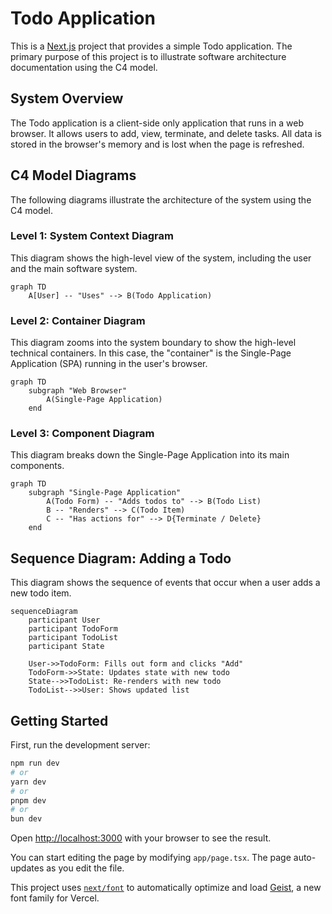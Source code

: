 # Todo Application

This is a [Next.js](https://nextjs.org) project that provides a simple Todo application. The primary purpose of this project is to illustrate software architecture documentation using the C4 model.

## System Overview

The Todo application is a client-side only application that runs in a web browser. It allows users to add, view, terminate, and delete tasks. All data is stored in the browser's memory and is lost when the page is refreshed.

## C4 Model Diagrams

The following diagrams illustrate the architecture of the system using the C4 model.

### Level 1: System Context Diagram

This diagram shows the high-level view of the system, including the user and the main software system.

```mermaid
graph TD
    A[User] -- "Uses" --> B(Todo Application)
```

### Level 2: Container Diagram

This diagram zooms into the system boundary to show the high-level technical containers. In this case, the "container" is the Single-Page Application (SPA) running in the user's browser.

```mermaid
graph TD
    subgraph "Web Browser"
        A(Single-Page Application)
    end
```

### Level 3: Component Diagram

This diagram breaks down the Single-Page Application into its main components.

```mermaid
graph TD
    subgraph "Single-Page Application"
        A(Todo Form) -- "Adds todos to" --> B(Todo List)
        B -- "Renders" --> C(Todo Item)
        C -- "Has actions for" --> D{Terminate / Delete}
    end
```

## Sequence Diagram: Adding a Todo

This diagram shows the sequence of events that occur when a user adds a new todo item.

```mermaid
sequenceDiagram
    participant User
    participant TodoForm
    participant TodoList
    participant State

    User->>TodoForm: Fills out form and clicks "Add"
    TodoForm->>State: Updates state with new todo
    State-->>TodoList: Re-renders with new todo
    TodoList-->>User: Shows updated list
```


## Getting Started

First, run the development server:

```bash
npm run dev
# or
yarn dev
# or
pnpm dev
# or
bun dev
```

Open [http://localhost:3000](http://localhost:3000) with your browser to see the result.

You can start editing the page by modifying `app/page.tsx`. The page auto-updates as you edit the file.

This project uses [`next/font`](https://nextjs.org/docs/app/building-your-application/optimizing/fonts) to automatically optimize and load [Geist](https://vercel.com/font), a new font family for Vercel.
